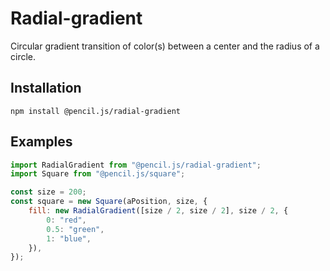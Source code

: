 # Radial-gradient

Circular gradient transition of color(s) between a center and the radius of a circle.


## Installation

    npm install @pencil.js/radial-gradient


## Examples

```js
import RadialGradient from "@pencil.js/radial-gradient";
import Square from "@pencil.js/square";

const size = 200;
const square = new Square(aPosition, size, {
    fill: new RadialGradient([size / 2, size / 2], size / 2, {
        0: "red",
        0.5: "green",
        1: "blue",
    }),
});
```
